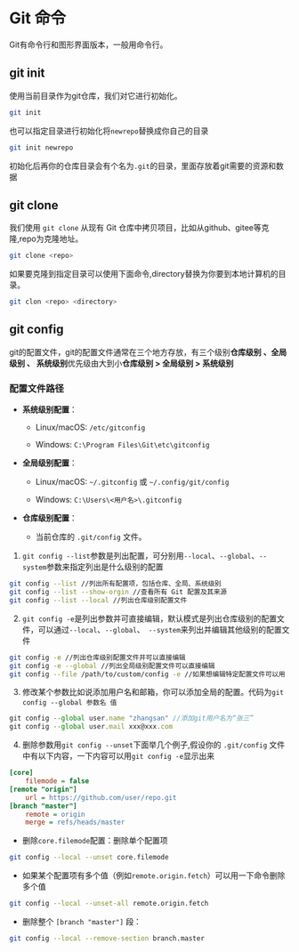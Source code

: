 # Git 命令

Git有命令行和图形界面版本，一般用命令行。

## git init

使用当前目录作为git仓库，我们对它进行初始化。

```bash
git init
```

也可以指定目录进行初始化将`newrepo`替换成你自己的目录

```bash
git init newrepo
```

初始化后再你的仓库目录会有个名为`.git`的目录，里面存放着git需要的资源和数据

## git clone

我们使用 `git clone` 从现有 Git 仓库中拷贝项目，比如从github、gitee等克隆,repo为克隆地址。

```bash
git clone <repo>
```

如果要克隆到指定目录可以使用下面命令,directory替换为你要到本地计算机的目录。

```bash
git clon <repo> <directory>
```

## git config

git的配置文件，git的配置文件通常在三个地方存放，有三个级别**仓库级别 、全局级别 、 系统级别**优先级由大到小**仓库级别 > 全局级别 > 系统级别**

### **配置文件路径**

- **系统级别配置**：

  - Linux/macOS: `/etc/gitconfig`

  - Windows: `C:\Program Files\Git\etc\gitconfig`

- **全局级别配置**：

  - Linux/macOS: `~/.gitconfig` 或 `~/.config/git/config`

  - Windows: `C:\Users\<用户名>\.gitconfig`

- **仓库级别配置**：

  - 当前仓库的 `.git/config` 文件。

1. `git config --list`参数是列出配置，可分别用`--local`、`--global`、`--system`参数来指定列出是什么级别的配置

```bash
git config --list //列出所有配置项，包括仓库、全局、系统级别
git config --list --show-orgin //查看所有 Git 配置及其来源
git config --list --local //列出仓库级别配置文件
```

2. `git config -e`是列出参数并可直接编辑，默认模式是列出仓库级别的配置文件，可以通过`--local`、`--global`、` --system`来列出并编辑其他级别的配置文件

```bash
git config -e //列出仓库级别配置文件并可以直接编辑
git config -e --global //列出全局级别配置文件可以直接编辑
git config --file /path/to/custom/config -e //如果想编辑特定配置文件可以用 --file 和路径的方式
```

3. 修改某个参数比如说添加用户名和邮箱，你可以添加全局的配置。代码为`git config --global 参数名 值`

```js
git config --global user.name "zhangsan" //添加git用户名为“张三”
git config --global user.mail xxx@xxx.com
```

4. 删除参数用`git config --unset`下面举几个例子,假设你的 `.git/config` 文件中有以下内容，一下内容可以用`git config -e`显示出来

```ini
[core]
    filemode = false
[remote "origin"]
    url = https://github.com/user/repo.git
[branch "master"]
    remote = origin
    merge = refs/heads/master
```

- 删除`core.filemode`配置：删除单个配置项

```bash
git config --local --unset core.filemode
```

- 如果某个配置项有多个值（例如`remote.origin.fetch`）可以用一下命令删除多个值

```bash
git config --local --unset-all remote.origin.fetch
```

- 删除整个 `[branch "master"]` 段：

```bash
git config --local --remove-section branch.master
```

